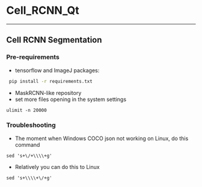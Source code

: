 # Cell_RCNN_Qt
---
## Cell RCNN Segmentation

### Pre-requirements
- tensorflow and ImageJ packages:
```bash
 pip install -r requirements.txt
```
- MaskRCNN-like repository
- set more files opening in the system settings
```
ulimit -n 20000
```
### Troubleshooting
- The moment when Windows COCO json not working on Linux, do this command
```
sed 's+\/+\\\\+g' 
```
- Relatively you can do this to Linux
```
sed 's+\\\\+\/+g' 
